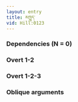 ```yaml
---
layout: entry
title: མཁྱུད་
vid: Hill:0123
---
```

### Dependencies (N = 0)


### Overt 1-2


### Overt 1-2-3


### Oblique arguments
